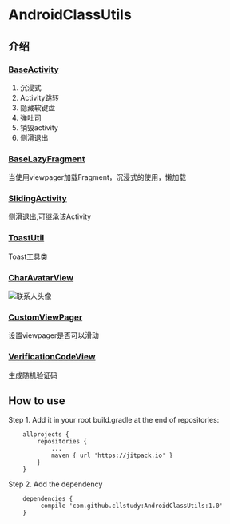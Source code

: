 # AndroidClassUtils

## 介绍
### [BaseActivity](http://t.cn/RmfloMs)
1. 沉浸式
2. Activity跳转  
3. 隐藏软键盘  
4. 弹吐司  
5. 销毁activity
6. 侧滑退出

### [BaseLazyFragment](http://dwz.cn/7Kqc9R)
当使用viewpager加载Fragment，沉浸式的使用，懒加载  
### [SlidingActivity](http://t.cn/RmfjRQf)
侧滑退出,可继承该Activity
### [ToastUtil](http://t.cn/RmfjsXm)
Toast工具类
### [CharAvatarView](https://urlc.cn/RmfY9fY)
![联系人头像](https://urlc.cn/RmfYuNB)

### [CustomViewPager](https://urlc.cn/RmfT7j4)
设置viewpager是否可以滑动
### [VerificationCodeView](https://urlc.cn/RmfTyBB)
生成随机验证码




## How to use

Step 1. Add it in your root build.gradle at the end of repositories:

```
	allprojects {
		repositories {
			...
			maven { url 'https://jitpack.io' }
		}
	}
```

Step 2. Add the dependency

```
	dependencies {
		 compile 'com.github.cllstudy:AndroidClassUtils:1.0'
	}
  ```
